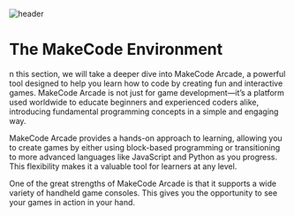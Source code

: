 ![header](assets/header.png)

# The MakeCode Environment

n this section, we will take a deeper dive into MakeCode Arcade, a powerful tool designed to help you learn how to code by creating fun and interactive games. MakeCode Arcade is not just for game development—it’s a platform used worldwide to educate beginners and experienced coders alike, introducing fundamental programming concepts in a simple and engaging way.

MakeCode Arcade provides a hands-on approach to learning, allowing you to create games by either using block-based programming or transitioning to more advanced languages like JavaScript and Python as you progress. This flexibility makes it a valuable tool for learners at any level.

One of the great strengths of MakeCode Arcade is that it supports a wide variety of handheld game consoles. This gives you the opportunity to see your games in action in your hand.